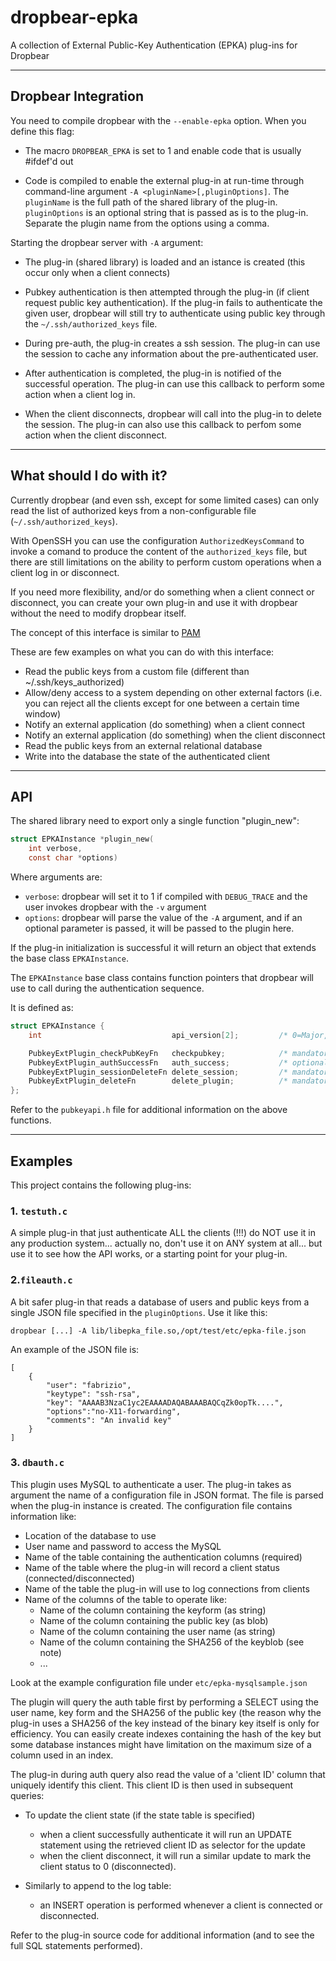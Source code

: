 # dropbear-epka
A collection of External Public-Key Authentication (EPKA) plug-ins for Dropbear

----------------------
## Dropbear Integration
You need to compile dropbear with the ```--enable-epka``` option.
When you define this flag:

* The macro ```DROPBEAR_EPKA``` is set to 1 and enable code that is usually #ifdef'd out

* Code is compiled to enable the external plug-in at run-time through command-line argument ```-A <pluginName>[,pluginOptions]```.
  The ```pluginName``` is the full path of the shared library of the plug-in. 
  ```pluginOptions``` is an optional string that is passed as is to the plug-in.
  Separate the plugin name from the options using a comma.


Starting the dropbear server with ```-A``` argument:

* The plug-in (shared library) is loaded and an istance is created (this occur only when a client connects)

* Pubkey authentication is then attempted through the plug-in (if client request public key authentication).
  If the plug-in fails to authenticate the given user, dropbear will still try to authenticate
  using public key through the ```~/.ssh/authorized_keys``` file.

* During pre-auth, the plug-in creates a ssh session. The plug-in can use the session
  to cache any information about the pre-authenticated user.

* After authentication is completed, the plug-in is notified of the successful operation. 
  The plug-in can use this callback to perform some action when a client log in.

* When the client disconnects, dropbear will call into the plug-in to delete the session. 
  The plug-in can also use this callback to perfom some action when the client disconnect.


--------------------
## What should I do with it?
Currently dropbear (and even ssh, except for some limited cases) can only read the list of authorized keys from a non-configurable file (```~/.ssh/authorized_keys```).

With OpenSSH you can use the configuration ```AuthorizedKeysCommand``` to invoke a comand to produce the content of the ```authorized_keys``` file, but there are still limitations on the ability to perform 
custom operations when a client log in or disconnect.

If you need more flexibility, and/or do something when a client connect or disconnect, you can create your own plug-in and use it with dropbear without the need to modify dropbear itself.

The concept of this interface is similar to [PAM](https://en.wikipedia.org/wiki/Pluggable_authentication_module)

These are few examples on what you can do with this interface:

* Read the public keys from a custom file (different than ~/.ssh/keys_authorized)
* Allow/deny access to a system depending on other external factors (i.e. you can reject all the clients except for one between a certain time window)
* Notify an external application (do something) when a client connect
* Notify an external application (do something) when the client disconnect
* Read the public keys from an external relational database
* Write into the database the state of the authenticated client


------------------
## API
The shared library need to export only a single function "plugin_new":

```c
struct EPKAInstance *plugin_new(
	int verbose,
	const char *options)
```
Where arguments are:

* ```verbose```: dropbear will set it to 1 if compiled with ```DEBUG_TRACE``` and the user invokes dropbear with the ```-v``` argument
* ```options```: dropbear will parse the value of the ```-A``` argument, and if an optional parameter is passed, it will be passed to the plugin here.

If the plug-in initialization is successful it will return an object that extends the base class ```EPKAInstance```.

The ```EPKAInstance``` base class contains function pointers that dropbear will use to call during the authentication sequence.

It is defined as:

```c
struct EPKAInstance {
    int                             api_version[2];         /* 0=Major, 1=Minor */

    PubkeyExtPlugin_checkPubKeyFn   checkpubkey;            /* mandatory */
    PubkeyExtPlugin_authSuccessFn   auth_success;           /* optional */
    PubkeyExtPlugin_sessionDeleteFn delete_session;         /* mandatory */
    PubkeyExtPlugin_deleteFn        delete_plugin;          /* mandatory */
};
```

Refer to the ```pubkeyapi.h``` file for additional information on the above functions.

------------------
## Examples

This project contains the following plug-ins:

### 1. ```testuth.c```
A simple plug-in that just authenticate ALL the clients (!!!) do NOT use it in any production system... actually no, don't use it on ANY system at all... 
but use it to see how the API works, or a starting point for your plug-in.


### 2.```fileauth.c```
A bit safer plug-in that reads a database of users and public keys from a single JSON file specified in the ```pluginOptions```.
Use it like this:

```
dropbear [...] -A lib/libepka_file.so,/opt/test/etc/epka-file.json
```

An example of the JSON file is:

```
[
    {
        "user": "fabrizio",
        "keytype": "ssh-rsa",
        "key": "AAAAB3NzaC1yc2EAAAADAQABAAABAQCqZk0opTk....",
        "options":"no-X11-forwarding",
        "comments": "An invalid key"
    }
]
```
### 3. ```dbauth.c```
This plugin uses MySQL to authenticate a user. The plug-in takes as argument the name of 
a configuration file in JSON format. The file is parsed when the plug-in instance
is created.
The configuration file contains information like:

* Location of the database to use
* User name and password to access the MySQL
* Name of the table containing the authentication columns (required)
* Name of the table where the plug-in will record a client status (connected/disconnected)
* Name of the table the plug-in will use to log connections from clients
* Name of the columns of the table to operate like:
   * Name of the column containing the keyform (as string)
   * Name of the column containing the public key (as blob)
   * Name of the column containing the user name (as string)
   * Name of the column containing the SHA256 of the keyblob (see note)
   * ...

Look at the example configuration file under ```etc/epka-mysqlsample.json``` 

The plugin will query the auth table first by performing a SELECT using the 
user name, key form and the SHA256 of the public key (the reason why the plug-in
uses a SHA256 of the key instead of the binary key itself is only for efficiency.
You can easily create indexes containing the hash of the key but some database
instances might have limitation on the maximum size of a column used in an index.

The plug-in during auth query also read the value of a 'client ID' column that
uniquely identify this client. This client ID is then used in subsequent queries:

* To update the client state (if the state table is specified)
   * when a client successfully authenticate it will run an UPDATE statement using 
the retrieved client ID as selector for the update
   * when the client disconnect, it will run a similar update to mark the client
status to 0 (disconnected).

* Similarly to append to the log table:
   * an INSERT operation is performed whenever a client is connected or disconnected.

Refer to the plug-in source code for additional information (and to see
the full SQL statements performed).


